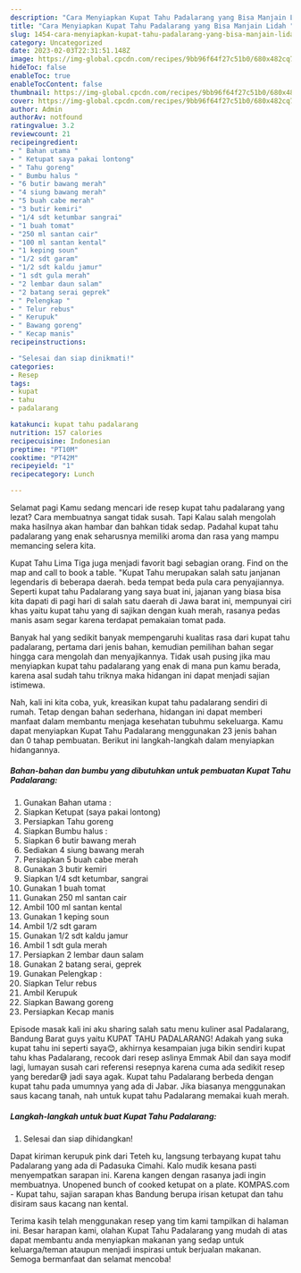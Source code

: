 ```yaml
---
description: "Cara Menyiapkan Kupat Tahu Padalarang yang Bisa Manjain Lidah "
title: "Cara Menyiapkan Kupat Tahu Padalarang yang Bisa Manjain Lidah "
slug: 1454-cara-menyiapkan-kupat-tahu-padalarang-yang-bisa-manjain-lidah
category: Uncategorized
date: 2023-02-03T22:31:51.148Z
image: https://img-global.cpcdn.com/recipes/9bb96f64f27c51b0/680x482cq70/kupat-tahu-padalarang-foto-resep-utama.jpg
hideToc: false
enableToc: true
enableTocContent: false
thumbnail: https://img-global.cpcdn.com/recipes/9bb96f64f27c51b0/680x482cq70/kupat-tahu-padalarang-foto-resep-utama.jpg
cover: https://img-global.cpcdn.com/recipes/9bb96f64f27c51b0/680x482cq70/kupat-tahu-padalarang-foto-resep-utama.jpg
author: Admin
authorAv: notfound
ratingvalue: 3.2
reviewcount: 21
recipeingredient:
- " Bahan utama "
- " Ketupat saya pakai lontong"
- " Tahu goreng"
- " Bumbu halus "
- "6 butir bawang merah"
- "4 siung bawang merah"
- "5 buah cabe merah"
- "3 butir kemiri"
- "1/4 sdt ketumbar sangrai"
- "1 buah tomat"
- "250 ml santan cair"
- "100 ml santan kental"
- "1 keping soun"
- "1/2 sdt garam"
- "1/2 sdt kaldu jamur"
- "1 sdt gula merah"
- "2 lembar daun salam"
- "2 batang serai geprek"
- " Pelengkap "
- " Telur rebus"
- " Kerupuk"
- " Bawang goreng"
- " Kecap manis"
recipeinstructions:

- "Selesai dan siap dinikmati!"
categories:
- Resep
tags:
- kupat
- tahu
- padalarang

katakunci: kupat tahu padalarang 
nutrition: 157 calories
recipecuisine: Indonesian
preptime: "PT10M"
cooktime: "PT42M"
recipeyield: "1"
recipecategory: Lunch

---
```



Selamat pagi Kamu sedang mencari ide resep kupat tahu padalarang yang lezat? Cara membuatnya sangat tidak susah. Tapi Kalau salah mengolah maka hasilnya akan hambar dan bahkan tidak sedap. Padahal kupat tahu padalarang yang enak seharusnya memiliki aroma dan rasa yang mampu memancing selera kita.


Kupat Tahu Lima Tiga juga menjadi favorit bagi sebagian orang. Find on the map and call to book a table. &#34;Kupat Tahu merupakan salah satu janjanan legendaris di beberapa daerah. beda tempat beda pula cara penyajiannya. Seperti kupat tahu Padalarang yang saya buat ini, jajanan yang biasa bisa kita dapati di pagi hari di salah satu daerah di Jawa barat ini, mempunyai ciri khas yaitu kupat tahu yang di sajikan dengan kuah merah, rasanya pedas manis asam segar karena terdapat pemakaian tomat pada.

Banyak hal yang sedikit banyak mempengaruhi kualitas rasa dari kupat tahu padalarang, pertama dari jenis bahan, kemudian pemilihan bahan segar hingga cara mengolah dan menyajikannya. Tidak usah pusing jika mau menyiapkan kupat tahu padalarang yang enak di mana pun kamu berada, karena asal sudah tahu triknya maka hidangan ini dapat menjadi sajian istimewa.


Nah, kali ini kita coba, yuk, kreasikan kupat tahu padalarang sendiri di rumah. Tetap dengan bahan sederhana, hidangan ini dapat memberi manfaat dalam membantu menjaga kesehatan tubuhmu sekeluarga. Kamu dapat menyiapkan Kupat Tahu Padalarang menggunakan 23 jenis bahan dan 0 tahap pembuatan. Berikut ini langkah-langkah dalam menyiapkan hidangannya.

<!--inarticleads1-->

##### Bahan-bahan dan bumbu yang dibutuhkan untuk pembuatan Kupat Tahu Padalarang:

1. Gunakan  Bahan utama :
1. Siapkan  Ketupat (saya pakai lontong)
1. Persiapkan  Tahu goreng
1. Siapkan  Bumbu halus :
1. Siapkan 6 butir bawang merah
1. Sediakan 4 siung bawang merah
1. Persiapkan 5 buah cabe merah
1. Gunakan 3 butir kemiri
1. Siapkan 1/4 sdt ketumbar, sangrai
1. Gunakan 1 buah tomat
1. Gunakan 250 ml santan cair
1. Ambil 100 ml santan kental
1. Gunakan 1 keping soun
1. Ambil 1/2 sdt garam
1. Gunakan 1/2 sdt kaldu jamur
1. Ambil 1 sdt gula merah
1. Persiapkan 2 lembar daun salam
1. Gunakan 2 batang serai, geprek
1. Gunakan  Pelengkap :
1. Siapkan  Telur rebus
1. Ambil  Kerupuk
1. Siapkan  Bawang goreng
1. Persiapkan  Kecap manis


Episode masak kali ini aku sharing salah satu menu kuliner asal Padalarang, Bandung Barat guys yaitu KUPAT TAHU PADALARANG! Adakah yang suka kupat tahu ini seperti saya😊, akhirnya kesampaian juga bikin sendiri kupat tahu khas Padalarang, recook dari resep aslinya Emmak Abil dan saya modif lagi, lumayan susah cari referensi resepnya karena cuma ada sedikit resep yang beredar😅 jadi saya agak. Kupat tahu Padalarang berbeda dengan kupat tahu pada umumnya yang ada di Jabar. Jika biasanya menggunakan saus kacang tanah, nah untuk kupat tahu Padalarang memakai kuah merah. 

<!--inarticleads2-->

##### Langkah-langkah untuk buat Kupat Tahu Padalarang:


1. Selesai dan siap dihidangkan!

Dapat kiriman kerupuk pink dari Teteh ku, langsung terbayang kupat tahu Padalarang yang ada di Padasuka Cimahi. Kalo mudik kesana pasti menyempatkan sarapan ini. Karena kangen dengan rasanya jadi ingin membuatnya. Unopened bunch of cooked ketupat on a plate. KOMPAS.com - Kupat tahu, sajian sarapan khas Bandung berupa irisan ketupat dan tahu disiram saus kacang nan kental. 

Terima kasih telah menggunakan resep yang tim kami tampilkan di halaman ini. Besar harapan kami, olahan Kupat Tahu Padalarang yang mudah di atas dapat membantu anda menyiapkan makanan yang sedap untuk keluarga/teman ataupun menjadi inspirasi untuk berjualan makanan. Semoga bermanfaat dan selamat mencoba!

